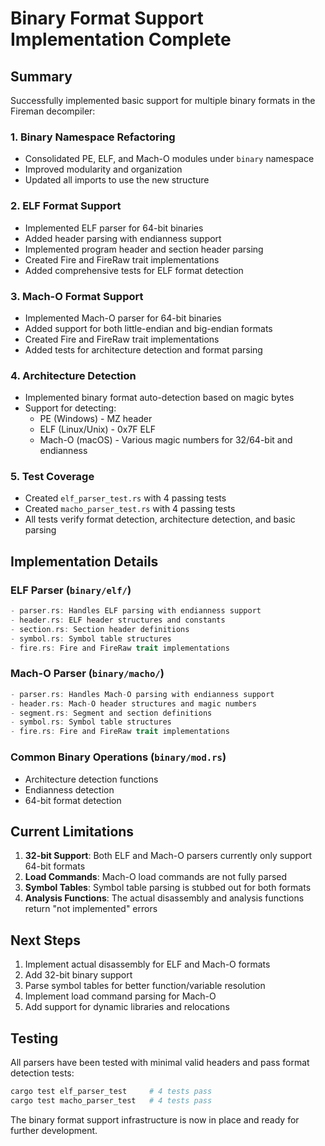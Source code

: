 # Binary Format Support Implementation Complete

## Summary

Successfully implemented basic support for multiple binary formats in the Fireman decompiler:

### 1. Binary Namespace Refactoring

- Consolidated PE, ELF, and Mach-O modules under `binary` namespace
- Improved modularity and organization
- Updated all imports to use the new structure

### 2. ELF Format Support

- Implemented ELF parser for 64-bit binaries
- Added header parsing with endianness support
- Implemented program header and section header parsing
- Created Fire and FireRaw trait implementations
- Added comprehensive tests for ELF format detection

### 3. Mach-O Format Support

- Implemented Mach-O parser for 64-bit binaries
- Added support for both little-endian and big-endian formats
- Created Fire and FireRaw trait implementations
- Added tests for architecture detection and format parsing

### 4. Architecture Detection

- Implemented binary format auto-detection based on magic bytes
- Support for detecting:
    - PE (Windows) - MZ header
    - ELF (Linux/Unix) - 0x7F ELF
    - Mach-O (macOS) - Various magic numbers for 32/64-bit and endianness

### 5. Test Coverage

- Created `elf_parser_test.rs` with 4 passing tests
- Created `macho_parser_test.rs` with 4 passing tests
- All tests verify format detection, architecture detection, and basic parsing

## Implementation Details

### ELF Parser (`binary/elf/`)

```rust
- parser.rs: Handles ELF parsing with endianness support
- header.rs: ELF header structures and constants
- section.rs: Section header definitions
- symbol.rs: Symbol table structures
- fire.rs: Fire and FireRaw trait implementations
```

### Mach-O Parser (`binary/macho/`)

```rust
- parser.rs: Handles Mach-O parsing with endianness support
- header.rs: Mach-O header structures and magic numbers
- segment.rs: Segment and section definitions
- symbol.rs: Symbol table structures
- fire.rs: Fire and FireRaw trait implementations
```

### Common Binary Operations (`binary/mod.rs`)

- Architecture detection functions
- Endianness detection
- 64-bit format detection

## Current Limitations

1. **32-bit Support**: Both ELF and Mach-O parsers currently only support 64-bit formats
2. **Load Commands**: Mach-O load commands are not fully parsed
3. **Symbol Tables**: Symbol table parsing is stubbed out for both formats
4. **Analysis Functions**: The actual disassembly and analysis functions return "not implemented" errors

## Next Steps

1. Implement actual disassembly for ELF and Mach-O formats
2. Add 32-bit binary support
3. Parse symbol tables for better function/variable resolution
4. Implement load command parsing for Mach-O
5. Add support for dynamic libraries and relocations

## Testing

All parsers have been tested with minimal valid headers and pass format detection tests:

```bash
cargo test elf_parser_test     # 4 tests pass
cargo test macho_parser_test   # 4 tests pass
```

The binary format support infrastructure is now in place and ready for further development.
